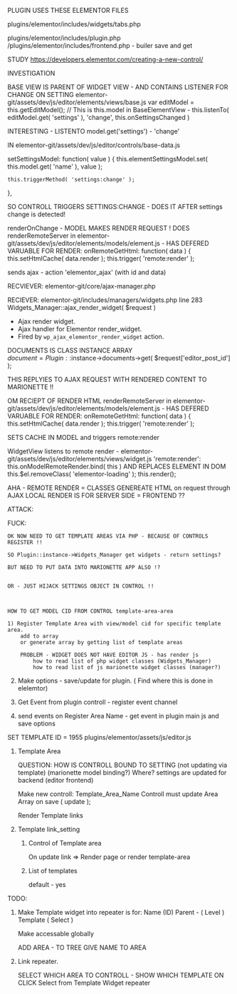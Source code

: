 
PLUGIN USES THESE ELEMENTOR FILES

plugins/elementor/includes/widgets/tabs.php


plugins/elementor/includes/plugin.php
/plugins/elementor/includes/frontend.php - builer save and get

STUDY
https://developers.elementor.com/creating-a-new-control/


INVESTIGATION

BASE VIEW IS PARENT OF WIDGET VIEW - AND CONTAINS LISTENER FOR CHANGE ON SETTING
elementor-git/assets/dev/js/editor/elements/views/base.js
var editModel = this.getEditModel();  // This is this.model in BaseElementView -
this.listenTo( editModel.get( 'settings' ), 'change', this.onSettingsChanged )

INTERESTING - LISTENTO model.get('settings') - 'change'

IN elementor-git/assets/dev/js/editor/controls/base-data.js

setSettingsModel: function( value ) {
    this.elementSettingsModel.set( this.model.get( 'name' ), value );

    this.triggerMethod( 'settings:change' );
},

SO CONTROLL TRIGGERS SETTINGS:CHANGE - DOES IT AFTER settings change is detected!

renderOnChange - MODEL MAKES RENDER REQUEST !
DOES renderRemoteServer in elementor-git/assets/dev/js/editor/elements/models/element.js -
    HAS DEFERED VARUABLE FOR RENDER:
    onRemoteGetHtml: function( data ) {
        this.setHtmlCache( data.render );
        this.trigger( 'remote:render' );




sends ajax - action 'elementor_ajax'      (with id and data)

RECVIEVER: elementor-git/core/ajax-manager.php

RECIEVER: elementor-git/includes/managers/widgets.php line 283
Widgets_Manager::ajax_render_widget( $request )  
 * Ajax render widget.
 * Ajax handler for Elementor render_widget.
 * Fired by `wp_ajax_elementor_render_widget` action.

DOCUMENTS IS CLASS INSTANCE ARRAY  
$document = Plugin::$instance->documents->get( $request['editor_post_id'] );

THIS REPLYIES TO AJAX REQUEST WITH RENDERED CONTENT TO MARIONETTE !!

OM RECIEPT OF RENDER HTML renderRemoteServer in elementor-git/assets/dev/js/editor/elements/models/element.js -
    HAS DEFERED VARUABLE FOR RENDER:
    onRemoteGetHtml: function( data ) {
        this.setHtmlCache( data.render );
        this.trigger( 'remote:render' );

SETS CACHE IN MODEL and triggers remote:render

WidgetView listens to remote render - elementor-git/assets/dev/js/editor/elements/views/widget.js
'remote:render': this.onModelRemoteRender.bind( this )
AND REPLACES ELEMENT IN DOM
this.$el.removeClass( 'elementor-loading' );
this.render();



AHA - REMOTE RENDER = CLASSES GENEREATE HTML on request through AJAX
      LOCAL RENDER IS FOR SERVER SIDE = FRONTEND ??



ATTACK:

FUCK:

    OK NOW NEED TO GET TEMPLATE AREAS VIA PHP - BECAUSE OF CONTROLS REGISTER !!

    SO Plugin::instance->Widgets_Manager get widgets - return settings?

    BUT NEED TO PUT DATA INTO MARIONETTE APP ALSO !?


    OR - JUST HIJACK SETTINGS OBJECT IN CONTROL !!



    HOW TO GET MODEL CID FROM CONTROL template-area-area

    1) Register Template Area with view/model cid for specific template area.
        add to array
        or generate array by getting list of template areas

        PROBLEM - WIDGET DOES NOT HAVE EDITOR JS - has render js
            how to read list of php widget classes (Widgets_Manager)
            how to read list of js marionette widget classes (manager?)














2) Make options - save/update for plugin.   ( Find where this is done in elelemtor)

2) Get Event from plugin controll - register event channel

3) send events on
    Register Area Name - get event in plugin main js and save options

SET TEMPLATE ID = 1955 plugins/elementor/assets/js/editor.js





1) Template Area

    QUESTION:   HOW IS CONTROLL BOUND TO SETTING (not updating via template) (marionette model binding?)
        Where?
        settings are updated for backend (editor frontend)



    Make new controll:  Template_Area_Name
    Controll must update Area Array on save ( update );

    Render Template links


2) Template link_setting

    1) Control of Template area

        On update link => Render page or render template-area

    2) List of templates

        default - yes

TODO:

1) Make Template widget into
    repeater is for:
        Name (ID)
        Parent - ( Level )
        Template ( Select )

    Make accessable globally

    ADD AREA - TO TREE
    GIVE NAME TO AREA



2) Link repeater.

    SELECT WHICH AREA TO CONTROLL - SHOW WHICH TEMPLATE ON CLICK
    Select from Template Widget repeater
